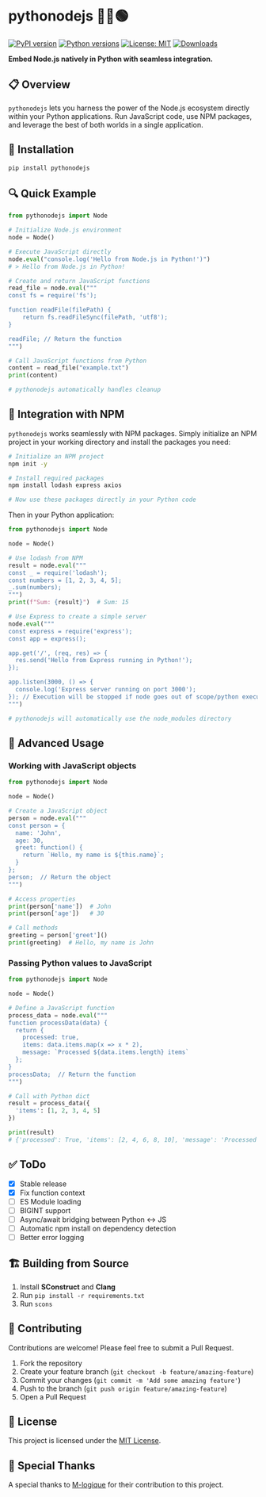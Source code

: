 # pythonodejs 🐍➕🟢

[![PyPI version](https://img.shields.io/pypi/v/pythonodejs.svg)](https://pypi.org/project/pythonodejs/)
[![Python versions](https://img.shields.io/pypi/pyversions/pythonodejs.svg)](https://pypi.org/project/pythonodejs/)
[![License: MIT](https://img.shields.io/badge/License-MIT-yellow.svg)](https://opensource.org/licenses/MIT)
[![Downloads](https://img.shields.io/pypi/dm/pythonodejs.svg)](https://pypi.org/project/pythonodejs/)

**Embed Node.js natively in Python with seamless integration.**

## 📋 Overview

`pythonodejs` lets you harness the power of the Node.js ecosystem directly within your Python applications. Run JavaScript code, use NPM packages, and leverage the best of both worlds in a single application.

## 🚀 Installation

```bash
pip install pythonodejs
```

## 🔍 Quick Example

```python
from pythonodejs import Node

# Initialize Node.js environment
node = Node()

# Execute JavaScript directly
node.eval("console.log('Hello from Node.js in Python!')")
# > Hello from Node.js in Python!

# Create and return JavaScript functions
read_file = node.eval("""
const fs = require('fs');

function readFile(filePath) {
    return fs.readFileSync(filePath, 'utf8');
}

readFile; // Return the function
""")

# Call JavaScript functions from Python
content = read_file("example.txt")
print(content)

# pythonodejs automatically handles cleanup
```

## 🔄 Integration with NPM

`pythonodejs` works seamlessly with NPM packages. Simply initialize an NPM project in your working directory and install the packages you need:

```bash
# Initialize an NPM project
npm init -y

# Install required packages
npm install lodash express axios

# Now use these packages directly in your Python code
```

Then in your Python application:

```python
from pythonodejs import Node

node = Node()

# Use lodash from NPM
result = node.eval("""
const _ = require('lodash');
const numbers = [1, 2, 3, 4, 5];
_.sum(numbers);
""")
print(f"Sum: {result}")  # Sum: 15

# Use Express to create a simple server
node.eval("""
const express = require('express');
const app = express();

app.get('/', (req, res) => {
  res.send('Hello from Express running in Python!');
});

app.listen(3000, () => {
  console.log('Express server running on port 3000');
}); // Execution will be stopped if node goes out of scope/python execution ends
""")

# pythonodejs will automatically use the node_modules directory
```

## 🔧 Advanced Usage

### Working with JavaScript objects

```python
from pythonodejs import Node

node = Node()

# Create a JavaScript object
person = node.eval("""
const person = {
  name: 'John',
  age: 30,
  greet: function() {
    return `Hello, my name is ${this.name}`;
  }
};
person;  // Return the object
""")

# Access properties
print(person['name'])  # John
print(person['age'])   # 30

# Call methods
greeting = person['greet']()
print(greeting)  # Hello, my name is John
```

### Passing Python values to JavaScript

```python
from pythonodejs import Node

node = Node()

# Define a JavaScript function
process_data = node.eval("""
function processData(data) {
  return {
    processed: true,
    items: data.items.map(x => x * 2),
    message: `Processed ${data.items.length} items`
  };
}
processData;  // Return the function
""")

# Call with Python dict
result = process_data({
  'items': [1, 2, 3, 4, 5]
})

print(result)  
# {'processed': True, 'items': [2, 4, 6, 8, 10], 'message': 'Processed 5 items'}
```

## ✅ ToDo

* [x] Stable release
* [x] Fix function context
* [ ] ES Module loading
* [ ] BIGINT support
* [ ] Async/await bridging between Python ↔ JS
* [ ] Automatic npm install on dependency detection
* [ ] Better error logging

## 🏗️ Building from Source

1. Install **SConstruct** and **Clang**
2. Run `pip install -r requirements.txt`
3. Run `scons`

## 🤝 Contributing

Contributions are welcome! Please feel free to submit a Pull Request.

1. Fork the repository
2. Create your feature branch (`git checkout -b feature/amazing-feature`)
3. Commit your changes (`git commit -m 'Add some amazing feature'`)
4. Push to the branch (`git push origin feature/amazing-feature`)
5. Open a Pull Request

## 📜 License

This project is licensed under the [MIT License](LICENSE).

## 🙏 Special Thanks

A special thanks to [M-logique](https://github.com/M-logique) for their contribution to this project.
